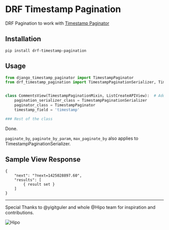 # DRF Timestamp Pagination
DRF Pagination to work with [Timestamp Paginator](https://github.com/umutbozkurt/django-timestamp-paginator)

## Installation
`pip install drf-timestamp-pagination`

## Usage
```python
from django_timestamp_paginator import TimestampPaginator
from drf_timestamp_pagination import TimestampPaginationSerializer, TimestampPaginationMixin


class CommentsView(TimestampPaginationMixin, ListCreateAPIView):  # Add mixin to left-hand side
	pagination_serializer_class = TimestampPaginationSerializer
	paginator_class = TimestampPaginator
	timestamp_field = 'timestamp'

### Rest of the class
```

Done.

`paginate_by`, `paginate_by_param`, `max_paginate_by` also applies to TimestampPaginationSerializer.

## Sample View Response

```
{
    "next": "?next=1425028897.60",
    "results": [
        { result set }
    ]
}
```

------------------------
Special Thanks to @yigitguler and whole @Hipo team for inspiration and contributions.

![Hipo](https://avatars1.githubusercontent.com/u/1497148?v=3&s=50)
